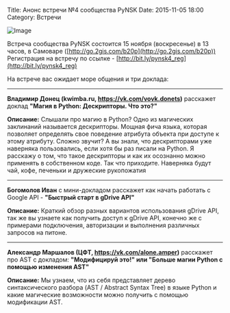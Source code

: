 Title: Анонс встречи №4 сообщества PyNSK
Date: 2015-11-05 18:00
Category: Встречи

![Image](http://old.pynsk.ru/images/event/event_4.png)

Встреча сообщества PyNSK состоится 15 ноября (воскресенье) в 13 часов, в Самоваре ([http://go.2gis.com/b20p](http://go.2gis.com/b20p))
Регистрация на встречу по ссылке - [http://bit.ly/pynsk4_reg](http://bit.ly/pynsk4_reg) 

На встрече вас ожидает море общения и три доклада:

------------------

**Владимир Донец (kwimba.ru, https://vk.com/vovk.donets)** расскажет доклад **"Магия в Python: Дескрипторы. Что это?"**

**Описание:** Слышали про магию в Python? Одно из магических заклинаний называется дескрипторы. Мощная фича языка, которая позволяет определять свое поведение атрибута объекта при доступе к этому атрибуту. 
Сложно звучит? А вы знали, что дескрипторами уже наверняка пользовались, если хотя бы раз писали на Python. Я расскажу о том, что такое дескрипторы и как их осознанно можно применять в собственном коде. Так что приходите. Наверняка будут чай, кофе, печеньки и дружеские рукопожатия

------------------

**Богомолов Иван** с мини-докладом расскажет как начать работать с Google API - **"Быстрый старт в gDrive API"**

**Описание:** Краткий обзор разных вариантов использования gDrive API, так же вы узнаете как получить доступ к gDrive API, конечно же с примерами подключения, авторизации и выполнения различных запросов на питоне.

------------------

**Александр Маршалов (ЦФТ, https://vk.com/alone.amper)** расскажет про AST с докладом: **"Модифицируй это!" или "Больше магии Python с помощью изменения AST"**

**Описание:** Мы узнаем, что из себя представляет дерево синтаксического разбора (AST / Abstract Syntax Tree) в языке Python 
и какие магические возможности можно получить с помощью модификации AST.